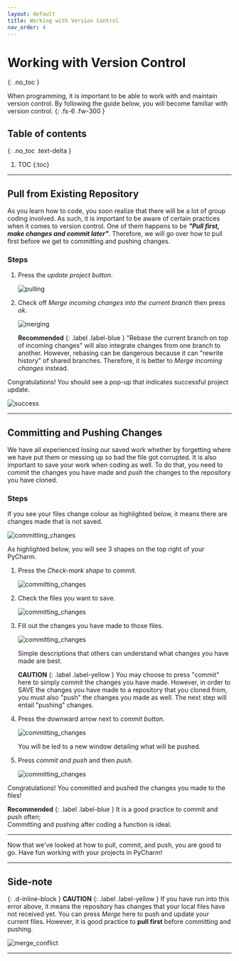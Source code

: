```yaml
---
layout: default
title: Working with Version Control
nav_order: 4
---
```


# Working with Version Control
{: .no_toc }


When programming, it is important to be able to work with and maintain version control. By following the guide below, you will become familiar with version control.
{: .fs-6 .fw-300 }

## Table of contents
{: .no_toc .text-delta }

1. TOC
{:toc}

--- 

## Pull from Existing Repository       
                                        
As you learn how to code, you soon realize that there will be a lot of group coding involved. As such, it is important to be aware of certain practices when it comes to version control. One of them happens to be **_"Pull first, make changes and commit later"_**. Therefore, we will go over how to pull first before we get to committing and pushing changes.

### Steps

1. Press the _update project button_.
    
    ![pulling](https://github.com/harryseo1992/Pycharm-For-Dummies/blob/gh-pages/assets/images/update_project.png?raw=true "Update project button")


2. Check off _Merge incoming changes into the current branch_ then press _ok_.
    
    ![merging](https://github.com/harryseo1992/Pycharm-For-Dummies/blob/gh-pages/assets/images/merge_project.png?raw=true "Merge project")

    **Recommended**
    {: .label .label-blue } 
            "Rebase the current branch on top of incoming changes" will 
            also integrate changes from one branch to another. However, rebasing
            can be dangerous because it can "rewrite history" of shared branches.
            Therefore, it is better to _Merge incoming changes_ instead.


Congratulations! You should see a pop-up that indicates successful project update.

![success](https://github.com/harryseo1992/Pycharm-For-Dummies/blob/gh-pages/assets/images/update_success_real.png?raw=true "Updated project")

---

## Committing and Pushing Changes       


We have all experienced losing our saved work whether by forgetting where we have put them or messing up so bad the file got corrupted. It is also important to save your work when coding as well. To do that, you need to *commit* the changes you have made and *push* the changes to the repository you have cloned.

### Steps


If you see your files change colour as highlighted below, it means there are changes made that is not saved.       

![committing_changes](https://github.com/harryseo1992/Pycharm-For-Dummies/blob/gh-pages/assets/images/commit_highlighted.png?raw=true "committing changes")


As highlighted below, you will see 3 shapes on the top right of your PyCharm.

1. Press the *Check-mark shape* to commit.

    ![committing_changes](https://github.com/harryseo1992/Pycharm-For-Dummies/blob/gh-pages/assets/images/commit_button_highlighted.png?raw=true "committing changes")


2. Check the files you want to save.

    ![committing_changes](https://github.com/harryseo1992/Pycharm-For-Dummies/blob/gh-pages/assets/images/commit_message_highlighted.png?raw=true "committing changes")


3. Fill out the changes you have made to those files.

    ![committing_changes](https://github.com/harryseo1992/Pycharm-For-Dummies/blob/gh-pages/assets/images/commit_message_filledout.png?raw=true "committing changes")

    Simple descriptions that others can understand what changes you have made are best.

    **CAUTION**
    {: .label .label-yellow }
            You may choose to press "commit" here to simply commit the changes you have made. 
            However, in order to SAVE the changes you have made to a repository that you cloned from,    
            you must also "push" the changes you made as well. The next step will entail "pushing" changes.
   
4. Press the downward arrow next to *commit button*.

    ![committing_changes](https://github.com/harryseo1992/Pycharm-For-Dummies/blob/gh-pages/assets/images/commit_and_push.png?raw=true "committing changes")

    You will be led to a new window detailing what will be pushed.

5. Press *commit and push* and then _push_.

    ![committing_changes](https://github.com/harryseo1992/Pycharm-For-Dummies/blob/gh-pages/assets/images/commit_and_push_finally_pushing.png?raw=true "committing changes")


Congratulations! You committed and pushed the changes you made to the files! 

**Recommended**
{: .label .label-blue } 
    It is a good practice to commit and push often;   
    Committing and pushing after coding a function is ideal.

---
    
Now that we've looked at how to pull, commit, and push, you are good to go. Have fun working with your projects in PyCharm!

--- 
## Side-note
{: .d-inline-block }
**CAUTION**
{: .label .label-yellow }
If you have run into this error above, it means the repository has changes that your local files have not received yet. You can press _Merge_ here to push and update your current files. However, it is good practice to **pull first** before committing and pushing.

![merge_conflict](https://github.com/harryseo1992/Pycharm-For-Dummies/blob/gh-pages/assets/images/merge_conflict.png?raw=true "conflict")

---
